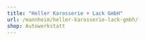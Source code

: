 ```yaml
---
title: "Heller Karosserie + Lack GmbH"
url: /mannheim/heller-karosserie-lack-gmbh/
shop: Autowerkstatt
---
```

